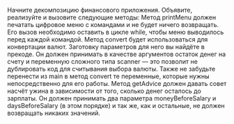 Начните декомпозицию финансового приложения. Объявите, реализуйте и вызовите следующие методы:
Метод printMenu должен печатать цифровое меню с командами и не будет ничего возвращать. Его вызов необходимо оставить в цикле while, чтобы меню выводилось перед каждой командой.
Метод convert будет использоваться для конвертации валют. Заготовку параметров для него вы найдёте в прекоде. Он должен принимать в качестве аргументов остаток денег на счету и переменную сложного типа scanner — это позволит не дублировать код для считывания выбора валюты. Также не забудьте перенести из main в метод convert те переменные, которые нужны непосредственно для его работы.
Метод getAdvice должен давать совет насчёт ужина в зависимости от того, сколько денег осталось до зарплаты. Он должен принимать два параметра moneyBeforeSalary и daysBeforeSalary (в этом порядке) и так же, как и остальные, не должен возвращать никаких значений.